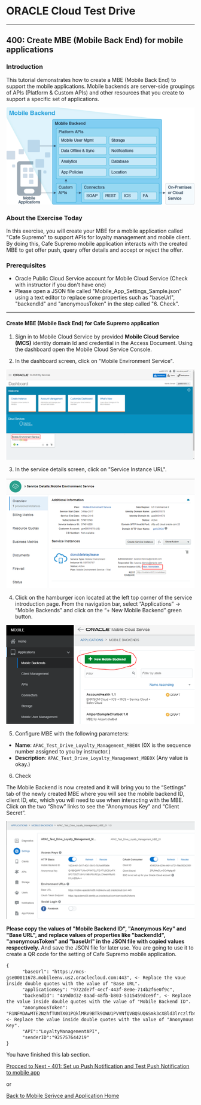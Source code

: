 # ORACLE Cloud Test Drive #
-----
## 400: Create MBE (Mobile Back End) for mobile applications ##

### Introduction ###
This tutorial demonstrates how to create a MBE (Mobile Back End) to support the mobile applications. Mobile backends are server-side groupings of APIs (Platform & Custom APIs) and other resources that you create to support a specific set of applications. 

![](../common/images/mobile/mcsgs_dt_015_mobile_bkend.png)

### About the Exercise Today ###
In this exercise, you will create your MBE for a mobile application called "Cafe Supremo" to support APIs for loyalty management and mobile client. By doing this, Cafe Supremo mobile application interacts with the created MBE to get offer push, query offer details and accept or reject the offer.

### Prerequisites ###
- Oracle Public Cloud Service account for Mobile Cloud Service (Check with instructor if you don't have one)
- Please open a JSON file called "Mobile_App_Settings_Sample.json" using a text editor to replace some properties such as "baseUrl", "backendId" and "anonymousToken" in the step called "6. Check".

----

#### Create MBE (Mobile Back End) for Cafe Supremo application ####

1. Sign in to Mobile Cloud Service by provided **Mobile Cloud Service \(MCS\)** identity domain Id and credential in the Access Document. Using the dashboard open the Mobile Cloud Service Console. 

2. In the dashboard screen, click on "Mobile Environment Service".

![](../common/images/mobile/400-MobileEnvService.png)

3. In the service details screen, click on "Service Instance URL".

![](../common/images/mobile/400-MCS_ServiceInstanceURL.png)

4. Click on the hamburger icon located at the left top corner of the service introduction page. From the navigation bar, select “Applications” -> “Mobile Backends” and click on the “+ New Mobile Backend” green button.

![](../common/images/mobile/400-New_MBE.png)

5. Configure MBE with the following parameters:
+ **Name**: `APAC_Test_Drive_Loyalty_Management_MBE0X` (0X is the sequence number assigned to you by instructor.)
+ **Description**: `APAC_Test_Drive_Loyalty_Management_MBE0X` (Any value is okay.)

6. Check 

The Mobile Backend is now created and it will bring you to the “Settings” tab of the newly created MBE where you will see the mobile backend ID, client ID, etc, which you will need to use when interacting with the MBE. Click on the two “Show” links to see the “Anonymous Key” and “Client Secret”. 

![](../common/images/mobile/400-MBE_settings.png)

**Please copy the values of "Mobile Backend ID", "Anonymous Key" and "Base URL", and replace values of properties like "backendId", "anonymousToken" and "baseUrl" in the JSON file with copied values respectively.** And save the JSON file for later use. You are going to use it to create a QR code for the setting of Cafe Supremo mobile application.

```
{
      "baseUrl": "https://mcs-gse00011678.mobileenv.us2.oraclecloud.com:443", <- Replace the vaue inside double quotes with the value of "Base URL".
      "applicationKey": "9722de7f-4ecf-443f-8e0e-714b2f6e0f9c",
      "backendId": "4a9d0d32-8aad-48fb-b803-5315459dce9f", <- Replace the value inside double quotes with the value of "Mobile Backend ID".
      "anonymousToken": "R1NFMDAwMTE2NzhfTUNTX01PQklMRV9BTk9OWU1PVVNfQVBQSUQ6Smk3cXBld3lrczlfbmI=", <- Replace the value inside double quotes with the value of "Anonymous Key". 
      "API":"LoyaltyManagementAPI",
      "senderID":"925757644219"
}

```


You have finished this lab section.

[Procced to Next - 401: Set up Push Notification and Test Push Notification to mobile app](401-MobileLab.md)

or

[Back to Mobile Serivce and Application Home](README.md)

